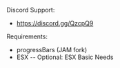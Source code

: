 Discord Support:
- https://discord.gg/QzcpQ9

Requirements:
- progressBars (JAM fork)
- ESX
-- Optional: ESX Basic Needs

